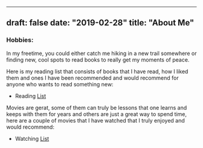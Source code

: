 
---
draft: false
date: "2019-02-28"
title: "About Me"
---
### Hobbies: 

In my freetime, you could either catch me hiking in a new trail somewhere or finding new, cool spots to read books to really get my moments of peace. 

Here is my reading list that consists of books that I have read, how I liked them and ones I have been recommended and would recommend for anyone who wants to read something new: 
- Reading [List](https://nishthasharma.notion.site/Reading-List-b8879defe4f14eb1bec1f870705b6946)

Movies are gerat, some of them can truly be lessons that one learns and keeps with them for years and others are just a great way to spend time, here are a couple of movies that I have watched that I truly enjoyed and would recommend:
- Watching [List](https://nishthasharma.notion.site/Watchlist-18eaa14544f54f5c8ae1cc0ea55d1ed4)


